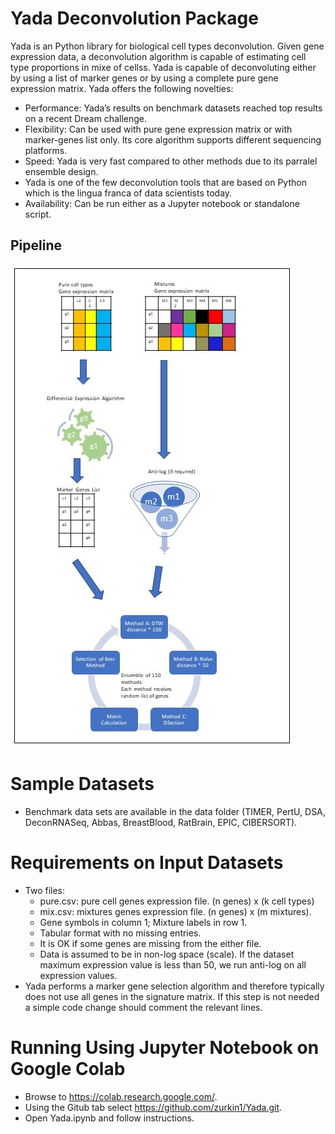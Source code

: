 # Yada Deconvolution Package
Yada is an Python library for biological cell types deconvolution. Given gene expression data, a deconvolution algorithm is capable of estimating cell type proportions in mixe of cellss. Yada is capable of deconvoluting either by using a list of marker genes or by using a complete pure gene expression matrix. Yada offers the following novelties:

- Performance: Yada’s results on benchmark datasets reached top results on a recent Dream challenge.
- Flexibility: Can be used with pure gene expression matrix or with marker-genes list only. Its core algorithm supports different sequencing platforms.
- Speed: Yada is very fast compared to other methods due to its parralel ensemble design.
- Yada is one of the few deconvolution tools that are based on Python which is the lingua franca of data scientists today.
- Availability: Can be run either as a Jupyter notebook or standalone script.


## Pipeline
![Yada Flow](/data/Yada.jpg)

# Sample Datasets
- Benchmark data sets are available in the data folder (TIMER, PertU, DSA, DeconRNASeq, Abbas, BreastBlood, RatBrain, EPIC, CIBERSORT).

# Requirements on Input Datasets
- Two files:
	- pure.csv: pure cell genes expression file. (n genes) x (k cell types)
	- mix.csv: mixtures genes expression file. (n genes) x (m mixtures).
	- Gene symbols in column 1; Mixture labels in row 1.
	- Tabular format with no missing entries.
	- It is OK if some genes are missing from the either file.
	- Data is assumed to be in non-log space (scale). If the dataset maximum expression value is less than 50, we run anti-log on all expression values.
- Yada performs a marker gene selection algorithm and therefore typically does not use all genes in the signature matrix. If this step is not needed a simple code change should comment the relevant lines.

# Running Using Jupyter Notebook on Google Colab
- Browse to https://colab.research.google.com/.
- Using the Gitub tab select https://github.com/zurkin1/Yada.git.
- Open Yada.ipynb and follow instructions.
